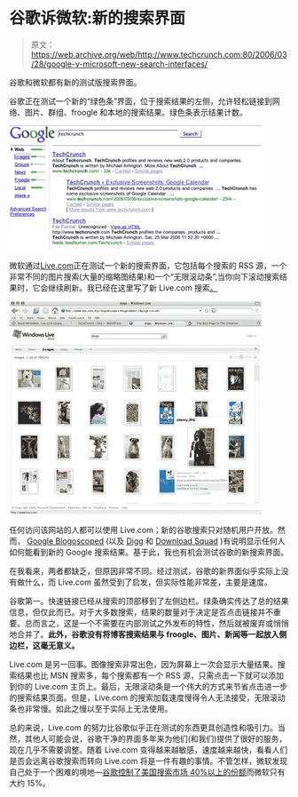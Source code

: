 # 谷歌诉微软:新的搜索界面

> 原文：<https://web.archive.org/web/http://www.techcrunch.com:80/2006/03/28/google-v-microsoft-new-search-interfaces/>

谷歌和微软都有新的测试版搜索界面。

谷歌正在测试一个新的“绿色条”界面，位于搜索结果的左侧，允许轻松链接到网络、图片、群组、froogle 和本地的搜索结果。绿色条表示结果计数。

![](img/868bab364e1b255f487e0d6c3f135ddd.png)

微软通过[Live.com](https://web.archive.org/web/20220522113047/http://www.live.com/)正在测试一个新的搜索界面，它包括每个搜索的 RSS 源，一个非常不同的图片搜索(大量的缩略图结果)和一个“无限滚动条”,当你向下滚动搜索结果时，它会继续刷新。我已经在这里写了新 Live.com 搜索[。](https://web.archive.org/web/20220522113047/http://www.beta.techcrunch.com/2006/03/08/new-look-features-for-livecom/)

![](img/43a1f79dc3e05bdaa3ad804c67485e3c.png)

任何访问该网站的人都可以使用 Live.com；新的谷歌搜索只对随机用户开放。然而， [Google Blogoscoped](https://web.archive.org/web/20220522113047/http://blog.outer-court.com/archive/2006-03-26-n51.html) (以及 [Digg](https://web.archive.org/web/20220522113047/http://www.digg.com/design/TRY_Google_s_new_interface) 和 [Download Squad](https://web.archive.org/web/20220522113047/http://www.downloadsquad.com/2006/03/24/try-out-googles-new-interface/) )有说明显示任何人如何能看到新的 Google 搜索结果。基于此，我也有机会测试谷歌的新搜索界面。

在我看来，两者都缺乏，但原因非常不同。经过测试，谷歌的新界面似乎实际上没有做什么，而 Live.com 虽然受到了启发，但实际性能非常差，主要是速度。

谷歌第一。快速链接已经从搜索的顶部移到了左侧边栏。绿条确实传达了总的结果信息，但仅此而已。对于大多数搜索，结果的数量对于决定是否点击链接并不重要。总而言之，这是一个不需要在内部测试之外发布的特性，然后就被废弃或悄悄地合并了。**此外，谷歌没有将博客搜索结果与 froogle、图片、新闻等一起放入侧边栏，这毫无意义。**

Live.com 是另一回事。图像搜索非常出色，因为屏幕上一次会显示大量结果。搜索结果也比 MSN 搜索多，每个搜索都有一个 RSS 源，只需点击一下就可以添加到你的 Live.com 主页上。最后，无限滚动条是一个伟大的方式来节省点击进一步的搜索结果页面。但是，Live.com 的搜索加载速度慢得令人无法接受，无限滚动条也非常慢。如此之慢以至于实际上无法使用。

总的来说，Live.com 的努力比谷歌似乎正在测试的东西更具创造性和吸引力。当然，其他人可能会说，谷歌干净的界面多年来为他们(和我们)提供了很好的服务，现在几乎不需要调整。随着 Live.com 变得越来越敏感，速度越来越快，看看人们是否会远离谷歌搜索而转向 Live.com 将是一件有趣的事情。不管怎样，微软发现自己处于一个困难的境地—[谷歌控制了美国搜索市场 40%以上的份额](https://web.archive.org/web/20220522113047/http://battellemedia.com/archives/002451.php)而微软只有大约 15%。